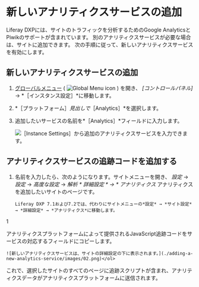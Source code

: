 # 新しいアナリティクスサービスの追加

Liferay DXPには、サイトのトラフィックを分析するためのGoogle AnalyticsとPiwikのサポートが含まれています。 別のアナリティクスサービスが必要な場合は、サイトに追加できます。 次の手順に従って、新しいアナリティクスサービスを有効にします。

## 新しいアナリティクスサービスの追加

1. [グローバルメニュー](../../getting-started/navigating-dxp.md) ( ![Global Menu icon](../../images/icon-applications-menu.png) ) を開き、 *[コントロールパネル]* → *［インスタンス設定］*に移動します。

1. *［プラットフォーム］*見出しで*［Analytics］*を選択します。

1. 追加したいサービスの名前を*［Analytics］*フィールドに入力します。

    ![［Instance Settings］から追加のアナリティクスサービスを入力できます。](./adding-a-new-analytics-service/images/01.png)

## アナリティクスサービスの追跡コードを追加する

1. 名前を入力したら、次のようになります。サイトメニューを開き、 *設定* &rarr; *設定* &rarr; *高度な設定* &rarr; *解析   * 詳細設定 * &rarr; * アナリティクス* アナリティクスを追加したいサイトのページです。

    ```{note}
    Liferay DXP 7.1および7.2では、代わりにサイトメニューの*設定* → *サイト設定* → *詳細設定* → *アナリティクス*に移動します。
    ```
</p></li>

1

アナリティクスプラットフォームによって提供されるJavaScript追跡コードをサービスの対応するフィールドにコピーします。

    ![新しいアナリティクスサービスは、サイトの詳細設定の下に表示されます。](./adding-a-new-analytics-service/images/02.png)</ol>

これで、選択したサイトのすべてのページに追跡スクリプトが含まれ、アナリティクスデータがアナリティクスプラットフォームに送信されます。
